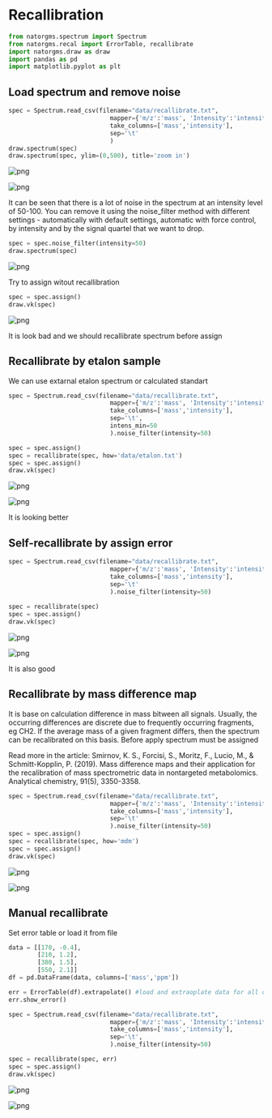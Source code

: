 # Recallibration


```python
from natorgms.spectrum import Spectrum
from natorgms.recal import ErrorTable, recallibrate
import natorgms.draw as draw
import pandas as pd
import matplotlib.pyplot as plt

```

## Load spectrum and remove noise


```python
spec = Spectrum.read_csv(filename="data/recallibrate.txt",
                            mapper={'m/z':'mass', 'Intensity':'intensity'},
                            take_columns=['mass','intensity'],
                            sep='\t'
                            )
draw.spectrum(spec)
draw.spectrum(spec, ylim=(0,500), title='zoom in')

```


    
![png](output_3_0.png)
    



    
![png](output_3_1.png)
    


It can be seen that there is a lot of noise in the spectrum at an intensity level of 50-100. You can remove it using the noise_filter method with different settings - automatically with default settings, automatic with force control, by intensity and by the signal quartel that we want to drop.


```python
spec = spec.noise_filter(intensity=50)
draw.spectrum(spec)
```


    
![png](output_5_0.png)
    


Try to assign witout recallibration


```python
spec = spec.assign()
draw.vk(spec)
```


    
![png](output_7_0.png)
    


It is look bad and we should recallibrate spectrum before assign

## Recallibrate by etalon sample

We can use extarnal etalon spectrum or calculated standart


```python
spec = Spectrum.read_csv(filename="data/recallibrate.txt",
                            mapper={'m/z':'mass', 'Intensity':'intensity'},
                            take_columns=['mass','intensity'],
                            sep='\t',
                            intens_min=50
                            ).noise_filter(intensity=50)

spec = spec.assign()
spec = recallibrate(spec, how='data/etalon.txt')
spec = spec.assign()
draw.vk(spec)
```


    
![png](output_10_0.png)
    



    
![png](output_10_1.png)
    


It is looking better

## Self-recallibrate by assign error


```python
spec = Spectrum.read_csv(filename="data/recallibrate.txt",
                            mapper={'m/z':'mass', 'Intensity':'intensity'},
                            take_columns=['mass','intensity'],
                            sep='\t'
                            ).noise_filter(intensity=50)
                            
spec = recallibrate(spec)
spec = spec.assign()
draw.vk(spec)
```


    
![png](output_13_0.png)
    



    
![png](output_13_1.png)
    


It is also good

## Recallibrate by mass difference map

It is base on calculation difference in mass bitween all signals. Usually, the occurring differences are discrete due to frequently occurring fragments, eg CH2. If the average mass of a given fragment differs, then the spectrum can be recalibrated on this basis. Before apply spectrum must be assigned

Read more in the article: Smirnov, K. S., Forcisi, S., Moritz, F., Lucio, M., & Schmitt-Kopplin, P. (2019). Mass difference maps and their application for the recalibration of mass spectrometric data in nontargeted metabolomics. Analytical chemistry, 91(5), 3350-3358.


```python
spec = Spectrum.read_csv(filename="data/recallibrate.txt",
                            mapper={'m/z':'mass', 'Intensity':'intensity'},
                            take_columns=['mass','intensity'],
                            sep='\t'
                            ).noise_filter(intensity=50)
spec = spec.assign()
spec = recallibrate(spec, how='mdm')
spec = spec.assign()
draw.vk(spec)
```


    
![png](output_16_0.png)
    



    
![png](output_16_1.png)
    


## Manual recallibrate

Set error table or load it from file


```python
data = [[170, -0.4],
        [210, 1.2],
        [380, 1.5],
        [550, 2.1]]
df = pd.DataFrame(data, columns=['mass','ppm'])

err = ErrorTable(df).extrapolate() #load and extraoplate data for all diapasone
err.show_error()

spec = Spectrum.read_csv(filename="data/recallibrate.txt",
                            mapper={'m/z':'mass', 'Intensity':'intensity'},
                            take_columns=['mass','intensity'],
                            sep='\t',
                            ).noise_filter(intensity=50)

spec = recallibrate(spec, err)
spec = spec.assign()
draw.vk(spec)
```


    
![png](output_18_0.png)
    



    
![png](output_18_1.png)
    

